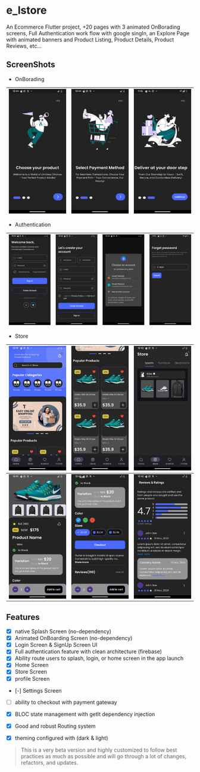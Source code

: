 # e_lstore

An Ecommerce Flutter project, +20 pages with 3 animated OnBorading screens, Full Authentication work flow with google singIn, an Explore Page with animated banners and Product Listing, Product Details, Product Reviews, etc...  



## ScreenShots
- OnBorading
  
![a](https://github.com/Yossef-Dawoad/e_store/blob/dev/app_screens/onboard_1.png)  |  ![b](https://github.com/Yossef-Dawoad/e_store/blob/dev/app_screens/onboard_2.png) |  ![c](https://github.com/Yossef-Dawoad/e_store/blob/dev/app_screens/onboard_3.png)
:-------------------------:|:-------------------------:|:-------------------------:

- Authentication

![a](https://github.com/Yossef-Dawoad/e_store/blob/dev/app_screens/signin.png)  |  ![b](https://github.com/Yossef-Dawoad/e_store/blob/dev/app_screens/signup.png) |  ![c](https://github.com/Yossef-Dawoad/e_store/blob/dev/app_screens/google_signin.png) | ![d](https://github.com/Yossef-Dawoad/e_store/blob/dev/app_screens/forget_pass.png) 
:-------------------------:|:-------------------------:|:-------------------------:|:-------------------------:

- Store
  
![a](https://github.com/Yossef-Dawoad/e_store/blob/dev/app_screens/explore_1.png)  |  ![b](https://github.com/Yossef-Dawoad/e_store/blob/dev/app_screens/explore_2.png) |  ![c](https://github.com/Yossef-Dawoad/e_store/blob/dev/app_screens/store.png)
:-------------------------:|:-------------------------:|:-------------------------:
![a](https://github.com/Yossef-Dawoad/e_store/blob/dev/app_screens/product_detail_1.png)  |  ![b](https://github.com/Yossef-Dawoad/e_store/blob/dev/app_screens/product_detail_2.png) |  ![c](https://github.com/Yossef-Dawoad/e_store/blob/dev/app_screens/producr_review.png)

## Features
- [X] native Splash Screen (no-dependency)
- [X] Animated OnBoarding Screen (no-dependency)
- [X] Login Screen & SignUp Screen UI  
- [X] Full authentication feature with clean architecture (firebase)
- [X] Ability route users to splash, login, or home screen in the app launch
- [X] Home Screen
- [x] Store Screen
- [x] profile Screen
- [-] Settings Screen
- [ ] ability to checkout with payment gateway
- [X] BLOC state management with getIt dependency injection
- [X] Good and robust Routing system
- [X] theming configured with (dark & light)


> This is a very beta version and highly customized to follow best practices as much as possible and will go through a lot of changes, refactors, and updates.
